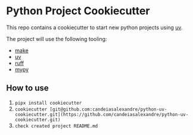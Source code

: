 # Python Project Cookiecutter

This repo contains a cookiecutter to start new python projects using [uv](https://docs.astral.sh/uv/).

The project will use the following tooling:

- [make](https://www.gnu.org/software/make/)
- [uv](https://docs.astral.sh/uv/)
- [ruff](https://github.com/astral-sh/ruff)
- [mypy](https://mypy.readthedocs.io/en/stable/)

## How to use

1. `pipx install cookiecutter`
2. `cookiecutter [git@github.com:candeiasalexandre/python-uv-cookiecutter.git](https://github.com/candeiasalexandre/python-uv-cookiecutter.git)`
3. `check created project README.md`
